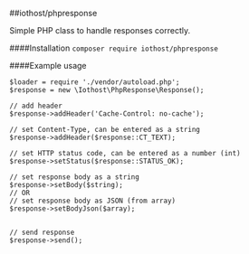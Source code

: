 ##iothost/phpresponse

Simple PHP class to handle responses correctly.

####Installation
``composer require iothost/phpresponse``


####Example usage
```
$loader = require './vendor/autoload.php';
$response = new \Iothost\PhpResponse\Response();

// add header
$response->addHeader('Cache-Control: no-cache');

// set Content-Type, can be entered as a string
$response->addHeader($response::CT_TEXT);

// set HTTP status code, can be entered as a number (int)
$response->setStatus($response::STATUS_OK);

// set response body as a string
$response->setBody($string);
// OR
// set response body as JSON (from array)
$response->setBodyJson($array);


// send response
$response->send();
```